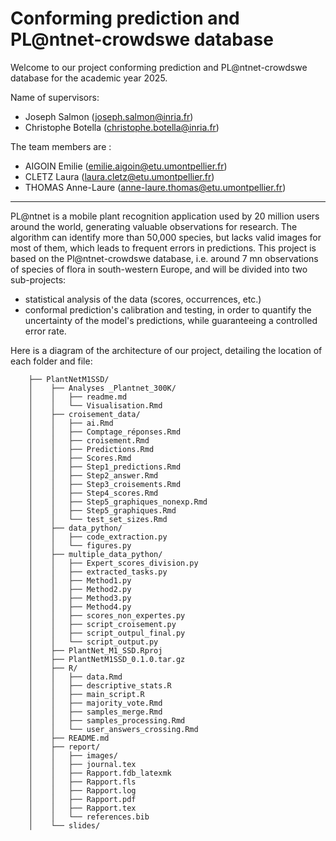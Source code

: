 # Conforming prediction and PL@ntnet-crowdswe database

Welcome to our project conforming prediction and PL@ntnet-crowdswe database for the academic year 2025. 

Name of supervisors:

- Joseph Salmon (joseph.salmon@inria.fr)
- Christophe Botella (christophe.botella@inria.fr)

The team members are :

- AIGOIN Emilie (emilie.aigoin@etu.umontpellier.fr)
- CLETZ Laura (laura.cletz@etu.umontpellier.fr)
- THOMAS Anne-Laure (anne-laure.thomas@etu.umontpellier.fr)

---

PL@ntnet is a mobile plant recognition application used by 20 million users around the world, generating valuable observations for research. The algorithm can identify more than 50,000 species, but lacks valid images for most of them, which leads to frequent errors in predictions. This project is based on the Pl@ntnet-crowdswe database, i.e. around 7 mn observations of species of flora in south-western Europe, and will be divided into two sub-projects:
- statistical analysis of the data (scores, occurrences, etc.)
- conformal prediction's calibration and testing, in order to quantify the uncertainty of the model's predictions, while guaranteeing a controlled error rate.

Here is a diagram of the architecture of our project, detailing the location of each folder and file:

```PLANTNET
    ├── PlantNetM1SSD/
    │    ├── Analyses _Plantnet_300K/
    │    │   ├── readme.md
    │    │   └── Visualisation.Rmd
    │    ├── croisement_data/
    │    │   ├── ai.Rmd
    │    │   ├── Comptage_réponses.Rmd
    │    │   ├── croisement.Rmd
    │    │   ├── Predictions.Rmd
    │    │   ├── Scores.Rmd
    │    │   ├── Step1_predictions.Rmd
    │    │   ├── Step2_answer.Rmd
    │    │   ├── Step3_croisements.Rmd
    │    │   ├── Step4_scores.Rmd
    │    │   ├── Step5_graphiques_nonexp.Rmd
    │    │   ├── Step5_graphiques.Rmd
    │    │   └── test_set_sizes.Rmd
    │    ├── data_python/
    │    │   ├── code_extraction.py
    │    │   └── figures.py
    │    ├── multiple_data_python/
    │    │   ├── Expert_scores_division.py
    │    │   ├── extracted_tasks.py
    │    │   ├── Method1.py
    │    │   ├── Method2.py
    │    │   ├── Method3.py
    │    │   ├── Method4.py
    │    │   ├── scores_non_expertes.py
    │    │   ├── script_croisement.py
    │    │   ├── script_outpul_final.py
    │    │   └── script_output.py
    │    ├── PlantNet_M1_SSD.Rproj
    │    ├── PlantNetM1SSD_0.1.0.tar.gz
    │    ├── R/
    │    │   ├── data.Rmd
    │    │   ├── descriptive_stats.R
    │    │   ├── main_script.R
    │    │   ├── majority_vote.Rmd
    │    │   ├── samples_merge.Rmd
    │    │   ├── samples_processing.Rmd
    │    │   └── user_answers_crossing.Rmd
    │    ├── README.md
    │    ├── report/
    │    │   ├── images/
    │    │   ├── journal.tex
    │    │   ├── Rapport.fdb_latexmk
    │    │   ├── Rapport.fls
    │    │   ├── Rapport.log
    │    │   ├── Rapport.pdf
    │    │   ├── Rapport.tex
    │    │   └── references.bib
    │    └── slides/
```
